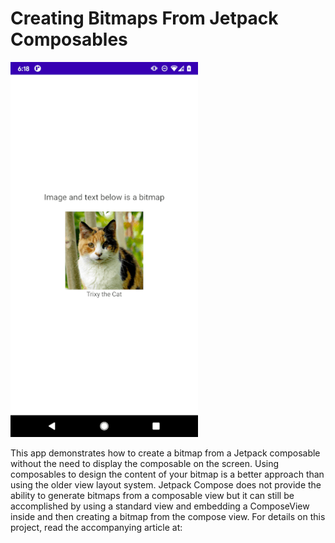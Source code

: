 # Creating Bitmaps From Jetpack Composables

<img src="https://github.com/JohannBlake/bitmap-from-composable/blob/main/images/screenshot.png" width="300" height="600">

This app demonstrates how to create a bitmap from a Jetpack composable without the need to display the composable on the screen. Using composables to design the content of your bitmap is a better approach than using the older view layout system. Jetpack Compose does not provide the ability to generate bitmaps from a composable view but it can still be accomplished by using a standard view and embedding a ComposeView inside and then creating a bitmap from the compose view. For details on this project, read the accompanying article at:



